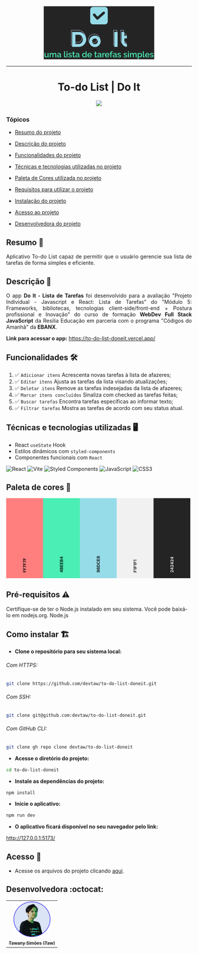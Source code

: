 <p align="center"><img src="./src/assets/img/logo-do-it.svg" width="300px;" alt="Logo - Do It"/></p>

<hr>

<h1 align="center"> To-do List | Do It </h1>

<p align="center"> <img src="http://img.shields.io/static/v1?label=STATUS&message=CONCLUIDO&color=GREEN&style=for-the-badge"/></p>

### Tópicos

- [Resumo do projeto](#resumo-pencil)

- [Descrição do projeto](#descrição-page_facing_up)

- [Funcionalidades do projeto](#funcionalidades-hammer_and_wrench)

- [Técnicas e tecnologias utilizadas no projeto](#técnicas-e-tecnologias-utilizadas-desktop_computer)

- [Paleta de Cores utilizada no projeto](#paleta-de-cores-art)

- [Requisitos para utilizar o projeto](#pré-requisitos-warning)

- [Instalação do projeto](#como-instalar-building_construction)

- [Acesso ao projeto](#acesso-open_file_folder)

- [Desenvolvedora do projeto](#desenvolvedora-octocat)

## Resumo :pencil:

<p align="justify"> Aplicativo To-do List capaz de permitir que o usuário gerencie sua lista de tarefas de forma simples e eficiente.</p>

## Descrição :page_facing_up:

<p align="justify"> O app <b>Do It - Lista de Tarefas</b> foi desenvolvido para a avaliação "Projeto Individual - Javascript e React: Lista de Tarefas” do "Módulo 5: Frameworks, bibliotecas, tecnologias client-side/front-end + Postura profissional e Inovação" do curso de formação <b>WebDev Full Stack JavaScript</b> da Resilia Educação em parceria com o programa "Códigos do Amanhã" da <b>EBANX</b>.</p>

<b>Link para acessar o app:</b> https://to-do-list-doneit.vercel.app/

## Funcionalidades :hammer_and_wrench:

1. :white_check_mark: `Adicionar itens` Acrescenta novas tarefas à lista de afazeres;
2. :white_check_mark: `Editar itens` Ajusta as tarefas da lista visando atualizações;
3. :white_check_mark: `Deletar itens` Remove as tarefas indesejadas da lista de afazeres;
4. :white_check_mark: `Marcar itens concluídos` Sinaliza com checked as tarefas feitas;
5. :white_check_mark: `Buscar tarefas` Encontra tarefas específicas ao informar texto;
6. :white_check_mark: `Filtrar tarefas` Mostra as tarefas de acordo com seu status atual.

## Técnicas e tecnologias utilizadas :desktop_computer:

- React `useState` Hook
- Estilos dinâmicos com `styled-components`
- Componentes funcionais com `React`

![React](https://img.shields.io/badge/react-%2320232a.svg?style=for-the-badge&logo=react&logoColor=%2361DAFB)
![Vite](https://img.shields.io/badge/vite-%23646CFF.svg?style=for-the-badge&logo=vite&logoColor=white)
![Styled Components](https://img.shields.io/badge/styled--components-DB7093?style=for-the-badge&logo=styled-components&logoColor=white)
![JavaScript](https://img.shields.io/badge/javascript-%23323330.svg?style=for-the-badge&logo=javascript&logoColor=%23F7DF1E)
![CSS3](https://img.shields.io/badge/css3-%231572B6.svg?style=for-the-badge&logo=css3&logoColor=white)

## Paleta de cores :art:

<img src="./src/assets/img/paleta-cores-do-it-app.png" width="500x;" alt="Paleta de Cores do Projeto"/>

## Pré-requisitos :warning:

Certifique-se de ter o Node.js instalado em seu sistema. Você pode baixá-lo em nodejs.org.
Node.js

## Como instalar :building_construction:

- **Clone o repositório para seu sistema local:**

###### Com HTTPS:

```bash
git clone https://github.com/devtaw/to-do-list-doneit.git
```

###### Com SSH:

```bash
git clone git@github.com:devtaw/to-do-list-doneit.git
```

###### Com GitHub CLI:

```bash
git clone gh repo clone devtaw/to-do-list-doneit
```

- **Acesse o diretório do projeto:**

```bash
cd to-do-list-doneit
```

- **Instale as dependências do projeto:**

```bash
npm install
```

- **Inicie o aplicativo:**

```bash
npm run dev
```

- **O aplicativo ficará disponível no seu navegador pelo link:**

http://127.0.0.1:5173/

## Acesso :open_file_folder:

- Acesse os arquivos do projeto clicando [aqui](https://github.com/devtaw/to-do-list-doneit/tree/main/src).

## Desenvolvedora :octocat:

<table>
  <tr>
    <td align="center">
      <a href="#">
        <img src="./src/assets/img/profile-picture.png" width="100px;" alt="Foto de perfil"/><br>
        <sub>
          <b>Tawany Simões (Taw)</b>
        </sub>
      </a>
    </td>
  </tr>
 </table>
